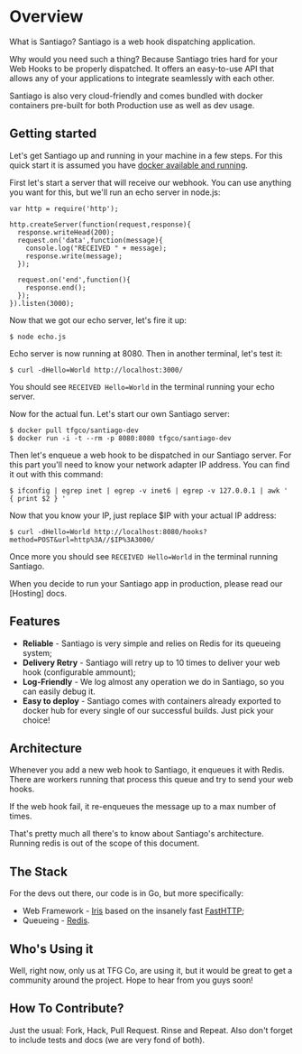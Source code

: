 Overview
========

What is Santiago? Santiago is a web hook dispatching application.

Why would you need such a thing? Because Santiago tries hard for your Web Hooks to be properly dispatched. It offers an easy-to-use API that allows any of your applications to integrate seamlessly with each other.

Santiago is also very cloud-friendly and comes bundled with docker containers pre-built for both Production use as well as dev usage.

## Getting started

Let's get Santiago up and running in your machine in a few steps. For this quick start it is assumed you have [docker available and running](https://www.docker.com/products/docker).

First let's start a server that will receive our webhook. You can use anything you want for this, but we'll run an echo server in node.js:

    var http = require('http');
     
    http.createServer(function(request,response){
      response.writeHead(200);
      request.on('data',function(message){
        console.log("RECEIVED " + message);
        response.write(message);
      });

      request.on('end',function(){
        response.end();
      });
    }).listen(3000);

Now that we got our echo server, let's fire it up:

    $ node echo.js

Echo server is now running at 8080. Then in another terminal, let's test it:

    $ curl -dHello=World http://localhost:3000/

You should see `RECEIVED Hello=World` in the terminal running your echo server.

Now for the actual fun. Let's start our own Santiago server:

    $ docker pull tfgco/santiago-dev
    $ docker run -i -t --rm -p 8080:8080 tfgco/santiago-dev

Then let's enqueue a web hook to be dispatched in our Santiago server. For this part you'll need to know your network adapter IP address. You can find it out with this command:

    $ ifconfig | egrep inet | egrep -v inet6 | egrep -v 127.0.0.1 | awk ' { print $2 } '

Now that you know your IP, just replace $IP with your actual IP address:

    $ curl -dHello=World http://localhost:8080/hooks?method=POST&url=http%3A//$IP%3A3000/

Once more you should see `RECEIVED Hello=World` in the terminal running Santiago.

When you decide to run your Santiago app in production, please read our [Hosting] docs.

## Features

* **Reliable** - Santiago is very simple and relies on Redis for its queueing system;
* **Delivery Retry** - Santiago will retry up to 10 times to deliver your web hook (configurable ammount);
* **Log-Friendly** - We log almost any operation we do in Santiago, so you can easily debug it.
* **Easy to deploy** - Santiago comes with containers already exported to docker hub for every single of our successful builds. Just pick your choice!

## Architecture

Whenever you add a new web hook to Santiago, it enqueues it with Redis. There are workers running that process this queue and try to send your web hooks.

If the web hook fail, it re-enqueues the message up to a max number of times.

That's pretty much all there's to know about Santiago's architecture. Running redis is out of the scope of this document.

## The Stack

For the devs out there, our code is in Go, but more specifically:

* Web Framework - [Iris](https://www.gitbook.com/book/kataras/iris/details) based on the insanely fast [FastHTTP](https://github.com/valyala/fasthttp);
* Queueing - [Redis](http://redis.io).

## Who's Using it

Well, right now, only us at TFG Co, are using it, but it would be great to get a community around the project. Hope to hear from you guys soon!

## How To Contribute?

Just the usual: Fork, Hack, Pull Request. Rinse and Repeat. Also don't forget to include tests and docs (we are very fond of both).
